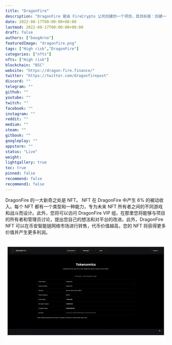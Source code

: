 ```yaml
---
title: "DragonFire"
description: "DragonFire 是由 FireCrypto 公司创建的一个项目，其目标是：创建一个 DeFi 生态系统并让我们的投资者对两者都可以替代"
date: 2022-08-17T00:00:00+08:00
lastmod: 2022-08-17T00:00:00+08:00
draft: false
authors: ["boogArno"]
featuredImage: "dragonfire.png"
tags: ["High risk","DragonFire"]
categories: ["nfts"]
nfts: ["High risk"]
blockchain: "BSC"
website: "https://dragon-fire.finance/"
twitter: "https://twitter.com/dragonfirepost"
discord: ""
telegram: ""
github: ""
youtube: ""
twitch: ""
facebook: ""
instagram: ""
reddit: ""
medium: ""
steam: ""
gitbook: ""
googleplay: ""
appstore: ""
status: "Live"
weight: 
lightgallery: true
toc: true
pinned: false
recommend: false
recommend1: false
---
```

DragonFire 的一大新奇之处是 NFT。 NFT 在 DragonFire 中产生 6% 的被动收入。每个 NFT 都有一个类型和一种能力，专为未来 NFT 所有者之间的不同游戏和战斗而设计。此外，您将可以访问 DragonFire VIP 组，在那里您将能够与项目的所有者和管理员讨论，提出您自己的想法和对平台的改进。此外，DragonFire NFT 可以在币安智能链网络市场进行转售，代币价值越高，您的 NFT 将获得更多价值并产生更多利润。

![dragonfire-dapp-high-risk-bsc-image1-500x315_981451c5c5f50b3f0bfffb606a39721f](dragonfire-dapp-high-risk-bsc-image1-500x315_981451c5c5f50b3f0bfffb606a39721f.png)